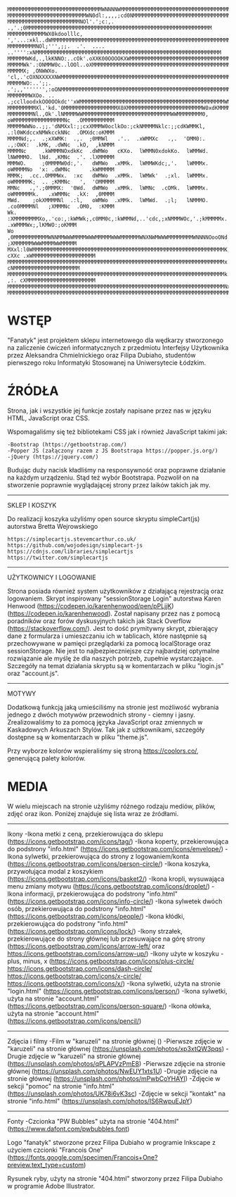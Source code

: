 <!-- language: lang-none -->

    MMMMMMMMMMMMMMMMMMMMMMMMMMMMMMWNNNNWMMMMMMMMMMMMMMMMMMMMMMMMMMMMMMMMMMMMMMMMMMMMMMMMMMMMMMMMMMMMMMMM
    MMMMMMMMMMMMMMMMMMMMMMMMMWN0dl:,,,,;cd0NMMMMMMMMMMMMMMMMMMMMMMMMMMMMMMMMMMMMMMMMMMMMMMMMMMMMMMMMMMMM
    MMMMMMMMMMMMMMMMMMMMMMMNOl'.';c:,. .,'.;0MMMMMMMMMMMMMMMMMMMMMMMMMMMMMMMMMMMMMMMMMMMMMMMMMMMMMMMMMMM
    MMMMMMMMMMMMWX0kdoolllc,    ','...:xkl..dWMMMMMMMMMMMMMMMMMMMMMMMMMMMMMMMMMMMMMMMMMMMMMMMMMMMMMMMMMM
    MMMMMMMMMNOl;''',;;.  .'.  .... ..'''':xNMMMMMMMMMMMMMMMMMMMMMMMMMMMMMMMMMMMMMMMMMMMMMMMMMMMMMMMMMMM
    MMMMMMWKd,.,lkKNNO:..cOk'.oXXK00OOOOKXWMMMMMMMMMMMMMMMMMMMMMMMMMMMMMMMMMMMMMMMMMMMMMMMMMMMMMMMMMMMMM
    MMMMMWk'.:ONMMW0c..lOOl..oXMMMMMMMMMMMMMMMMMMMMMMMMMMMMMMMMMMMMMMMMMMMMMMMMMMMMMMMMMMMMMMMMMMMMMMMMM
    MMMMMX; ,ONWWXo. 'cl,.'cOXNXXXXXNWMMMMMMMMMMMMMMMMMMMMMMMMMMMMMMMMMMMMMMMMMMMMMMMMMMMMMMMMMMMMMMMMMM
    MMMMMWO:..';;.       .';,,''''''',:oONMMMMMMMMMMMMMMMMMMMMMMMMMMMMMMMMMMMMMMMMMMMMMMMMMMMMMMMMMMMMMM
    MMMMMMMWXOo. .. .;cclloodxkOO0OOkdc''xWMMMMMMMMMMMMMMMMMMMMMMMMMMMMMMMMMMMMMMMMMMMMMMWNXXWMMMMMMMMMM
    MMMMMMMMMXl.'kd.'0MMMMMMMMMMMMMMMMMX0XMMMMMMMMMMMMMMMMMMMMMMMMW0xdKMMMMMMMMMMMMMMMMMWd'.,OMMMMMMMMMM
    MMMMMMMMNl.,Ok'.lNMMMMWWMMMMMMMMMMMMMMMMMMMMMMMMMMMMWWMMMMMMMM0,  oWMMMMMMMMMMMMMMMMNc  .OMMMMMMMMMM
    MMMMMWWNo..;;.'dNMXxl:;;cxXMMMW0oclkOo:;ckNMMMMNklc:;;cdKWMMKl,   .:l0WKdccxNMWkcckNNc  .OMXdc:oKMMM
    MMMMNd;,.  .;xXWMK:  .,.  ;0MMWl   .'..  .xWMMXc   .,.  'OMM0:.   .,:OWX:  .kMK, .dWNc  .kO,  ,kNMMM
    MMMMNc     .kWMMMNOxdkKc  .dWMWo   cKXo.  lWMMN0xdokKo.  lWMMWd.  lNWMMMO.  lNd. ,KMNc  .'. .lXMMMMM
    MMMWO.     ;0MMMMW0d:,'.   dWMWo  .xMMk.  lWMMWKdc;,'.   lWMMMx.  oWMMMMNo  'x: .dWMNc      .kWMMMMM
    MMMK;  .cc..OMMMWx.  :xc   dWMWo  .xMMk.  lWMWk'  .;xl.  lWMMMx.  oWMMMMMK;  .. ;KMMNc   ',  'OMMMMM
    MMNc   .,'.;0MMMX:  '0Wd.  dWMWo  .xMMk.  lWMNc  .cOMk.  lWMMMx.  oWMMMMMMk.   .xWMMNc  .kX:  ,0MMMM
    MWd.    ;okXMMMMNl  .:l,   oWMWo  .xMMk.  lWMWd.  .;l;   lNMMMO.  .co0MMMMNl   ;XMMMNc  .OM0,  :KMMM
    Wk.    :XMMMMMMMMXo,.'co:,:kWMWk;,c0MM0c,:kWMMNd,..'cdc,;xNMMMWOc,'.;kMMMMMx. .xWMMMWx;,lKMWO:;oKMMM
    Wo    ,0MMMMMMMMMMMWNNMMWWWMMMMWWWMMMMMWWWMMMMMMWNXNWMWWWMMMMMMMMWNNNNOooONd. ;XMMMMMMWWWMMMMWWMMMMM
    MXxl:l0WMMMMMMMMMMMMMMMMMMMMMMMMMMMMMMMMMMMMMMMMMMMMMMMMMMMMMMMMMMMMMK, cXXc .xWMMMMMMMMMMMMMMMMMMMM
    MMMMMMMMMMMMMMMMMMMMMMMMMMMMMMMMMMMMMMMMMMMMMMMMMMMMMMMMMMMMMMMMMMMMMx.'0Wk. cNMMMMMMMMMMMMMMMMMMMMM
    MMMMMMMMMMMMMMMMMMMMMMMMMMMMMMMMMMMMMMMMMMMMMMMMMMMMMMMMMMMMMMMMMMMMMk. ,:. cXMMMMMMMMMMMMMMMMMMMMMM
    MMMMMMMMMMMMMMMMMMMMMMMMMMMMMMMMMMMMMMMMMMMMMMMMMMMMMMMMMMMMMMMMMMMMMNx:,';xXMMMMMMMMMMMMMMMMMMMMMMM
    MMMMMMMMMMMMMMMMMMMMMMMMMMMMMMMMMMMMMMMMMMMMMMMMMMMMMMMMMMMMMMMMMMMMMMMWNNWMMMMMMMMMMMMMMMMMMMMMMMMM

#                                    # 
#               WSTĘP                #



"Fanatyk" jest projektem sklepu internetowego dla wędkarzy stworzonego na zaliczenie ćwiczeń informatycznych z przedmiotu Interfejsy Użytkownika 
przez Aleksandra Chmielnickiego oraz Filipa Dubiaho, studentów pierwszego roku Informatyki Stosowanej na Uniwersytecie Łódzkim.



#               ŹRÓDŁA               #

Strona, jak i wszystkie jej funkcje zostały napisane przez nas w języku HTML, JavaScript oraz CSS.

Wspomagaliśmy się też bibliotekami CSS jak i również JavaScript takimi jak:
    
    -Bootstrap (https://getbootstrap.com/)
    -Popper JS (załączony razem z JS Bootstrapa https://popper.js.org/)
    -jQuery (https://jquery.com/)

Budując duży nacisk kładliśmy na responsywność oraz poprawne działanie na każdym urządzeniu. Stąd też wybór Bootstrapa. 
Pozwolił on na stworzenie poprawnie wyglądającej strony przez laików takich jak my.

---------------
SKLEP I KOSZYK


Do realizacji koszyka użyliśmy open source skryptu simpleCart(js) autorstwa Bretta Wejrowskiego
    
    https://simplecartjs.stevemcarthur.co.uk/
    https://github.com/wojodesign/simplecart-js
    https://cdnjs.com/libraries/simplecartjs
    https://twitter.com/simplecartjs

-----------------------
UŻYTKOWNICY I LOGOWANIE


Strona posiada również system użytkowników z działającą rejestracją oraz logowaniem. 
Skrypt inspirowany "sessionStorage Login" autorstwa Karen Henwood (https://codepen.io/karenhenwood/pen/pPLjjK) (https://codepen.io/karenhenwood).
Został napisany przez nas z pomocą poradników oraz forów dyskusyjnych takich jak Stack Overflow (https://stackoverflow.com/).
Jest to dość prymitywny skrypt, zbierający dane z formularza i umieszczaniu ich w tablicach, które następnie są przechowywane w pamięci przeglądarki za pomocą localStorage oraz sessionStorage.
Nie jest to najbezpieczniejsze czy najbardziej optymalne rozwiązanie ale myślę że dla naszych potrzeb, zupełnie wystarczające. 
Szczegóły na temat działania skryptu są w komentarzach w pliku "login.js" oraz "account.js".


------
MOTYWY


Dodatkową funkcją jaką umieściliśmy na stronie jest możliwość wybrania jednego z dwóch motywów przewodnich strony - ciemny i jasny.
Zrealizowaliśmy to za pomocą języka JavaScript oraz zmiennych w Kaskadowych Arkuszach Stylów. Tak jak z użtkownikami, szczegóły dostępne są w komentarzach w pliku "theme.js".

Przy wyborze kolorów wspieraliśmy się stroną https://coolors.co/, generującą palety kolorów.



#               MEDIA                #


W wielu miejscach na stronie użyliśmy różnego rodzaju mediów, plików, zdjęć oraz ikon. Poniżej znajduje się lista wraz ze źródłami.

   -----
   Ikony
        -Ikona metki z ceną, przekierowująca do sklepu (https://icons.getbootstrap.com/icons/tag/)
        -Ikona koperty, przekierowująca do podstrony "info.html" (https://icons.getbootstrap.com/icons/envelope/)
        -Ikona sylwetki, przekierowująca do strony z logowaniem/konta (https://icons.getbootstrap.com/icons/person-circle/)
        -Ikona koszyka, przywołująca modal z koszykiem (https://icons.getbootstrap.com/icons/basket2/)
        -Ikona kropli, wysuwająca menu zmiany motywu (https://icons.getbootstrap.com/icons/droplet/)
        -Ikona informacji, przekierowująca do podstrony "info.html" (https://icons.getbootstrap.com/icons/info-circle/)
        -Ikona sylwetek dwóch osób, przekierowująca do podstrony "info.html" (https://icons.getbootstrap.com/icons/people/)
        -Ikona kłódki, przekierowująca do podstrony "info.html" (https://icons.getbootstrap.com/icons/lock/)
        -Ikony strzałek, przekierowujące do strony głównej lub przesuwające na górę strony (https://icons.getbootstrap.com/icons/arrow-left/ oraz https://icons.getbootstrap.com/icons/arrow-up/)
        -Ikony użyte w koszyku - plus, minus, x (https://icons.getbootstrap.com/icons/plus-circle/  https://icons.getbootstrap.com/icons/dash-circle/  https://icons.getbootstrap.com/icons/x-circle/  https://icons.getbootstrap.com/icons/x/)
        -Ikona sylwetki, użyta na stronie "login.html" (https://icons.getbootstrap.com/icons/person/)
        -Ikona sylwetki, użyta na stronie "account.html" (https://icons.getbootstrap.com/icons/person-square/)
        -Ikona ołówka, użyta na stronie "account.html" (https://icons.getbootstrap.com/icons/pencil/)

   ---------------
   Zdjęcia i filmy
        -Film w "karuzeli" na stronie głównej ()
        -Pierwsze zdjęcie w "karuzeli" na stronie głównej (https://unsplash.com/photos/xp3xtQW3pqs)
        -Drugie zdjęcie w  "karuzeli" na stronie głównej (https://unsplash.com/photos/qPLAPVzPmE8)
        -Pierwsze zdjęcie na stronie głównej (https://unsplash.com/photos/NwEUY1xts1U)
        -Drugie zdjęcie na stronie głównej (https://unsplash.com/photos/mPwbCoYHAYI)
        -Zdjęcie w sekcji "pomoc" na stronie "info.html" (https://unsplash.com/photos/UK78i6vK3sc)
        -Zdjęcie w sekcji "kontakt" na stronie "info.html" (https://unsplash.com/photos/IS6RwpuEJpY)

   -----
   Fonty
        -Czcionka "PW Bubbles" użyta na stronie "404.html" (https://www.dafont.com/pwbubbles.font)


    
    
    
   Logo "fanatyk" stworzone przez Filipa Dubiaho w programie Inkscape z użyciem czcionki "Francois One" (https://fonts.google.com/specimen/Francois+One?preview.text_type=custom)

   Rysunek ryby, użyty na stronie "404.html" stworzony przez Filipa Dubiaho w programie Adobe Illustrator.
